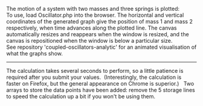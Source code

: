 The motion of a system with two masses and three springs is plotted:  
To use, load Oscillator.php into the browser.  The horizontal and vertical coordinates of the generated graph  give the position of mass 1 and mass 2 respectively, when time advances along the plotted line.  The canvas automatically resizes and reappears when the window is resized, and the canvas is repositioned when the window is below a particular size.  
See repository 'coupled-oscillators-analytic' for an animated visualisation of what the graphs show.

--------------------

The calculation takes several seconds to perform, so a little patience is required after you submit your values. &nbsp;(Interestingly, the calculation is faster on Firefox, but the general appearance on Chrome is superior.) &nbsp; Two arrays to store the data points have been added: remove the 5 storage lines to speed the calculation up a bit if you won't be using them.

